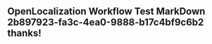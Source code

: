 <properties
ms.topic="hero-topic1"
ms.test1="hero-topic"
ms.test2="test"/>

## OpenLocalization Workflow Test MarkDown 2b897923-fa3c-4ea0-9888-b17c4bf9c6b2 thanks!
